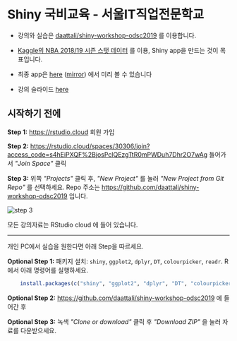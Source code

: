# Shiny 국비교육 - 서울IT직업전문학교

* 강의와 실습은 [daattali/shiny-workshop-odsc2019](https://github.com/daattali/shiny-workshop-odsc2019) 를 이용합니다. 

* [Kaggle의 NBA 2018/19 시즌 스탯 데이터](https://www.kaggle.com/schmadam97/nba-regular-season-stats-20182019) 를 이용, Shiny app을 만드는 것이 목표입니다. 

* 최종 app은 [here](https://daattali.com/shiny/nba2018/) ([mirror](https://daattali.shinyapps.io/nba2018/)) 에서 미리 볼 수 있습니다

* 강의 슬라이드 [here](https://github.com/daattali/shiny-workshop-odsc2019/raw/master/Shiny%20Workshop%20-%20ODSC%202019.pdf)


## 시작하기 전에

**Step 1:** https://rstudio.cloud 회원 가입

**Step 2:** https://rstudio.cloud/spaces/30306/join?access_code=s4hEiPXQF%2BjosPclQEzgTtR0mPWDuh7Dhr2O7wAg 들어가서 *"Join Space"* 클릭

**Step 3:** 위쪽 *"Projects"* 클릭 후, *"New Project"* 를 눌러 *"New Project from Git Repo"* 를 선택하세요. Repo 주소는  https://github.com/daattali/shiny-workshop-odsc2019 입니다.


![step 3](https://i.imgur.com/nU5bbFL.png)

모든 강의자료는 RStudio cloud 에 들어 있습니다. 

---

개인 PC에서 실습을 원한다면 아래 Step을 따르세요.

**Optional Step 1:** 패키지 설치: `shiny`, `ggplot2`, `dplyr`, `DT`, `colourpicker`, `readr`. R에서 아래 명령어를 실행하세요.

```r
    install.packages(c("shiny", "ggplot2", "dplyr", "DT", "colourpicker", "readr")) 
```

**Optional Step 2:** https://github.com/daattali/shiny-workshop-odsc2019 에 들어간 후

**Optional Step 3:** 녹색 *"Clone or download"* 클릭 후 *"Download ZIP"* 을 눌러 자료를 다운받으세요. 
